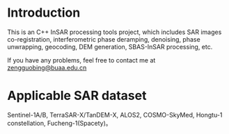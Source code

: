 # Introduction 

This is an C++ InSAR processing tools project, which includes SAR images co-registration, interferometric phase deramping, denoising, phase unwrapping, geocoding, DEM generation, SBAS-InSAR processing, etc.

If you have any problems, feel free to contact me at zengguobing@buaa.edu.cn

# Applicable SAR dataset

Sentinel-1A/B, TerraSAR-X/TanDEM-X, ALOS2, COSMO-SkyMed, Hongtu-1 constellation, Fucheng-1(Spacety)。
